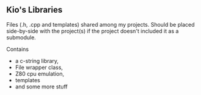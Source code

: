 ## Kio's Libraries

Files (.h, .cpp and templates) shared among my projects. 
Should be placed side-by-side with the project(s) if the project doesn't included it as a submodule.

Contains 
- a c-string library, 
- File wrapper class, 
- Z80 cpu emulation, 
- templates
- and some more stuff
